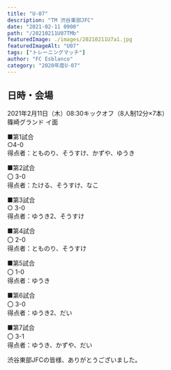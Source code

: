 ```yaml
---
title: "U-07"
description: "TM 渋谷東部JFC"
date: "2021-02-11 0900"
path: "/20210211U07TMb"
featuredImage: ./images/20210211U7a1.jpg
featuredImageAlt: "U07"
tags: ["トレーニングマッチ"]
author: "FC Esblanco"
category: "2020年度U-07"
---
```


## 日時・会場

2021年2月11日（木）08:30キックオフ（8人制12分×7本）<br>
篠崎グランド イ面

■第1試合<br>
○4-0<br>
得点者：とものり、そうすけ、かずや、ゆうき

■第2試合<br>
〇 3-0<br>
得点者：たける、そうすけ、なこ

■第3試合<br>
○ 3-0<br>
得点者：ゆうき2、そうすけ

■第4試合<br>
〇 2-0<br>
得点者：とものり、そうすけ

■第5試合<br>
〇 1-0<br>
得点者：ゆうき

■第6試合<br>
〇  3-0<br>
得点者：ゆうき2、だい

■第7試合<br>
〇 3-1<br>
得点者：ゆうき、かずや、だい

渋谷東部JFCの皆様、ありがとうございました。
